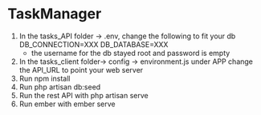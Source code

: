 # TaskManager


1. In the tasks_API folder -> .env, change the following to fit your db
    DB_CONNECTION=XXX
    DB_DATABASE=XXX
    * the username for the db stayed root and password is empty
2. In the tasks_client folder-> config -> environment.js under APP change the API_URL to point your web server
3. Run npm install
4. Run php artisan db:seed
5. Run the rest API with php artisan serve
6. Run ember with ember serve



